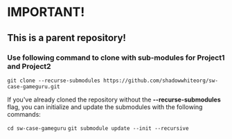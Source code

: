 # IMPORTANT!
## This is a parent repository!
### Use following command to clone with sub-modules for Project1 and Project2

``
git clone --recurse-submodules https://github.com/shadowwhiteorg/sw-case-gameguru.git
``

If you've already cloned the repository without the **--recurse-submodules** flag, you can initialize and update the submodules with the following commands:

``
cd sw-case-gameguru
``
``
git submodule update --init --recursive
``
